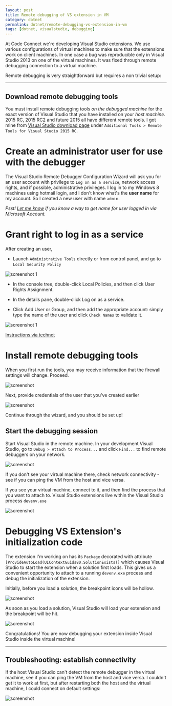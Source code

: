 ```yaml
---
layout: post
title: Remote debugging of VS extension in VM
category: dotnet
permalink: dotnet/remote-debugging-vs-extension-in-vm
tags: [dotnet, visualstudio, debugging]
---
```


At Code Connect we're developing Visual Studio extensions. We use various configurations of virtual machines to make sure that the extensions work on client machines. In one case a bug was reproducible only in Visual Studio 2013 on one of the virtual machines. It was fixed through remote debugging connection to a virtual machine. 

Remote debugging is very straightforward but requires a non trivial setup:

***

Download remote debugging tools
---

You must install remote debugging tools *on the debugged machine* for the exact version of Visual Studio that you have installed on your *host machine*. 2015 RC, 2015 RC2 and future 2015 all have different remote tools. I got mine from [Visual Studio download page](https://www.visualstudio.com/en-us/downloads/visual-studio-2015-downloads-vs.aspx) under `Additional Tools > Remote Tools for Visual Studio 2015 RC`.

Create an administrator user for use with the debugger
===

The Visual Studio Remote Debugger Configuration Wizard will ask you for an user account with privilege to `Log on as a service`, network access rights, and if possible, administrative privileges. I log in to my Windows 8 machines using hotmail login, and I don't know what's the **user name** for my account. So I created a new user with name `admin`.

*Psst! [Let me know](https://twitter.com/HiAmadeus) if you know a way to get name for user logged in via Microsoft Account.*

Grant right to log in as a service
===

After creating an user, 

* Launch `Administrative Tools` directly or from control panel, and go to `Local Security Policy`

![screenshot 1](/blogData/remote-debugging-vs-extension-in-vm/beforeWizard.png)

* In the console tree, double-click Local Policies, and then click User Rights Assignment.

* In the details pane, double-click Log on as a service.

* Click Add User or Group, and then add the appropriate account: simply type the name of the user and click `Check Names` to validate it.

![screenshot 1](/blogData/remote-debugging-vs-extension-in-vm/beforeWizard2.png)

[Instructions via technet](https://technet.microsoft.com/en-ca/library/cc794944(v=ws.10).aspx)

Install remote debugging tools
===

When you first run the tools, you may receive information that the firewall settings will change. Proceed.

![screenshot](/blogData/remote-debugging-vs-extension-in-vm/firewall.png)

Next, provide credentials of the user that you've created earlier

![screenshot](/blogData/remote-debugging-vs-extension-in-vm/wizard1.PNG)

Continue through the wizard, and you should be set up!

Start the debugging session
---

Start Visual Studio in the remote machine. In your development Visual Studio, go to `Debug > Attach to Process...` and click `Find...` to find remote debuggers on your network. 

![screenshot](/blogData/remote-debugging-vs-extension-in-vm/attach.png)

If you don't see your virtual machine there, check network connectivity - see if you can ping the VM from the host and vice versa.

If you see your virtual machine, connect to it, and then find the process that you want to attach to. Visual Studio extensions live within the Visual Studio process `devenv.exe`

![screenshot](/blogData/remote-debugging-vs-extension-in-vm/attach2.png)

Debugging VS Extension's initialization code
===

The extension I'm working on has its `Package` decorated with attribute `[ProvideAutoLoad(UIContextGuids80.SolutionExists)]` which causes Visual Studio to start the extension when a solution first loads. This gives us a convenient opportunity to attach to a running `devenv.exe` process and debug the initialization of the extension.

Initially, before you load a solution, the breakpoint icons will be hollow. 

![screenshot](/blogData/remote-debugging-vs-extension-in-vm/breakpoint1.PNG)

As soon as you load a solution, Visual Studio will load your extension and the breakpoint will be hit.

![screenshot](/blogData/remote-debugging-vs-extension-in-vm/breakpoint2.PNG)

Congratulations! You are now debugging your extension inside Visual Studio inside the virtual machine!

***

Troubleshooting: establish connectivity
---

If the host Visual Studio can't detect the remote debugger in the virtual machine, see if you can ping the VM from the host and vice versa. I couldn't get it to work at first, but after restarting both the host and the virtual machine, I could connect on default settings:

![screenshot](/blogData/remote-debugging-vs-extension-in-vm/vmsettings.png)